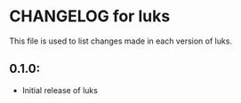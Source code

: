 # CHANGELOG for luks

This file is used to list changes made in each version of luks.

## 0.1.0:

* Initial release of luks

